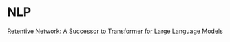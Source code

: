 # NLP

[Retentive Network: A Successor to Transformer for Large Language Models](NLP/Retentive%20Network%20A%20Successor%20to%20Transformer.md)